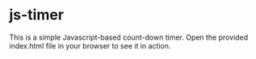 # js-timer

This is a simple Javascript-based count-down timer. Open the provided index.html file in your browser to see it in action.
